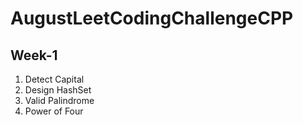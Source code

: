 # AugustLeetCodingChallengeCPP

## Week-1

1. Detect Capital
2. Design HashSet
3. Valid Palindrome
4. Power of Four
